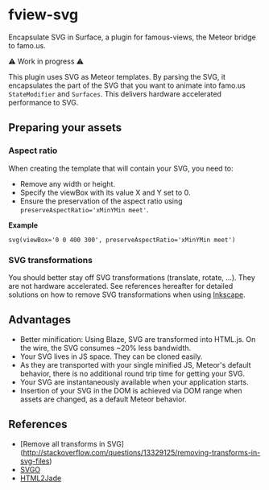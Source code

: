 # fview-svg
Encapsulate SVG in Surface, a plugin for famous-views, the Meteor bridge to famo.us.

:warning: Work in progress :warning:

This plugin uses SVG as Meteor templates. By parsing the SVG, it encapsulates the part of the SVG that you want to animate into famo.us  `StateModifier` and `Surfaces`. This delivers hardware accelerated performance to SVG.

## Preparing your assets
### Aspect ratio
When creating the template that will contain your SVG, you need to:
* Remove any width or height.
* Specify the viewBox with its value X and Y set to 0.
* Ensure the preservation of the aspect ratio using `preserveAspectRatio='xMinYMin meet'`.

**Example**
```jade
svg(viewBox='0 0 400 300', preserveAspectRatio='xMinYMin meet')
```

### SVG transformations
You should better stay off SVG transformations (translate, rotate, ...). They are not hardware accelerated. See references hereafter for detailed solutions on how to remove SVG transformations when using [Inkscape](http://inkscape.org/).

## Advantages
* Better minification: Using Blaze, SVG are transformed into HTML.js. On the wire, the SVG consumes ~20% less bandwidth.
* Your SVG lives in JS space. They can be cloned easily.
* As they are transported with your single minified JS, Meteor's default behavior, there is no additional round trip time for getting your SVG.
* Your SVG are instantaneously available when your application starts.
* Insertion of your SVG in the DOM is achieved via DOM range when assets are changed, as a default Meteor behavior.

## References
* [Remove all transforms in SVG] (http://stackoverflow.com/questions/13329125/removing-transforms-in-svg-files)
* [SVGO](https://github.com/svg/svgo)
* [HTML2Jade](http://html2jade.org/)
